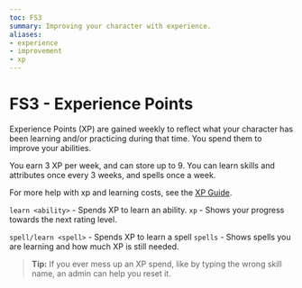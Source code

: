 ```yaml
---
toc: FS3
summary: Improving your character with experience.
aliases:
- experience
- improvement
- xp
---
```

# FS3 - Experience Points

Experience Points (XP) are gained weekly to reflect what your character has been learning and/or practicing during that time.  You spend them to improve your abilities.  

You earn 3 XP per week, and can store up to 9. You can learn skills and attributes once every 3 weeks, and spells once a week.

For more help with xp and learning costs, see the [XP Guide](http://spiritlakemu.com/wiki/xp).

`learn <ability>` - Spends XP to learn an ability.
`xp` - Shows your progress towards the next rating level.

`spell/learn <spell>` - Spends XP to learn a spell
`spells` - Shows spells you are learning and how much XP is still needed.

> **Tip:** If you ever mess up an XP spend, like by typing the wrong skill name, an admin can help you reset it.
